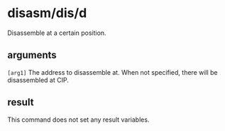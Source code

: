 # disasm/dis/d

Disassemble at a certain position.

## arguments

`[arg1]` The address to disassemble at. When not specified, there will be disassembled at CIP.

## result

This command does not set any result variables.
